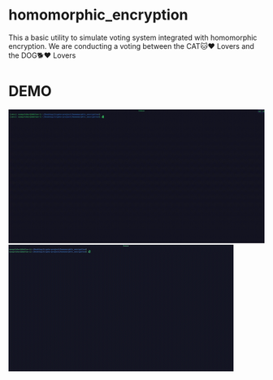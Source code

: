 # homomorphic_encryption
This a basic utility to simulate voting system integrated with homomorphic encryption. We are conducting a voting between the CAT🐱❤️ Lovers and the DOG🐕❤️ Lovers

# DEMO
![Project working](cats_dogs_homomorphic_encryption.gif)
![](https://github.com/Prajwalmithun/homomorphic_encryption/blob/main/1_cat_dog_homomorphic_AdobeExpress_AdobeExpress%20(1).gif)
